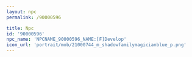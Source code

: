 ```yaml
---
layout: npc
permalink: /90000596

title: Npc
id: '90000596'
npc_name: 'NPCNAME_90000596_NAME:[F]Develop'
icon_url: 'portrait/mob/21000744_m_shadowfamilymagicianblue_p.png'
---
```


